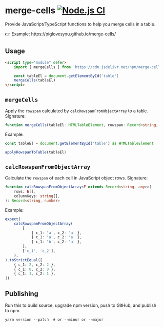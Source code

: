 # merge-cells [![Node.js CI](https://github.com/piglovesyou/merge-cells/actions/workflows/node.js.yml/badge.svg)](https://github.com/piglovesyou/merge-cells/actions/workflows/node.js.yml)

Provide JavaScript/TypeScript functions to help you merge cells in a table.

👉 Example: https://piglovesyou.github.io/merge-cells/

## Usage

```html
<script type="module" defer>
    import { mergeCells } from 'https://cdn.jsdelivr.net/npm/merge-cells@latest/dist/merge-cells.min.js'

    const tableEl = document.getElementById('table')
    mergeCells(tableEl)
</script>
```

## `mergeCells`

Apply the `rowspan` calculated by `calcRowspanFromObjectArray` to a table. Signature:

```ts
function mergeCells(tableEl: HTMLTableElement, rowspan: Record<string, number>): void
```

Example:

```ts
const tableEl = document.getElementById('table') as HTMLTableElement

applyRowspanToTable(tableEl)
```

## `calcRowspanFromObjectArray`

Calculate the `rowspan` of each cell in JavaScript object rows. Signature:

```ts
function calcRowspanFromObjectArray<E extends Record<string, any>>(
    rows: E[],
    columnKeys: string[],
): Record<string, number>
```

Example:

```ts
expect(
    calcRowspanFromObjectArray(
        [
            { c_1: 'a', c_2: 'a' },
            { c_1: 'a', c_2: 'a' },
            { c_1: 'b', c_2: 'a' },
        ],
        ['c_1', 'c_2'],
    ),
).toStrictEqual([
    { c_1: 2, c_2: 2 },
    { c_1: 0, c_2: 0 },
    { c_1: 1, c_2: 1 },
])
```

## Publishing

Run this to build source, upgrade npm version, push to GitHub, and publish to npm.

```shell
yarn version --patch  # or --minor or --major
```
